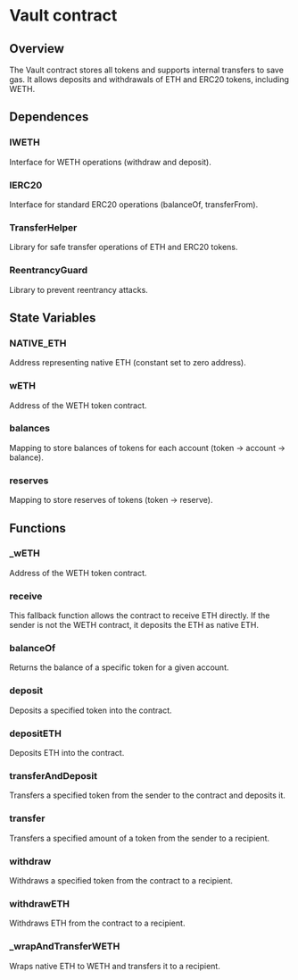 # Vault contract

## Overview
The Vault contract stores all tokens and supports internal transfers to save gas. It allows deposits and withdrawals of ETH and ERC20 tokens, including WETH.

## Dependences

### IWETH
Interface for WETH operations (withdraw and deposit).

### IERC20
Interface for standard ERC20 operations (balanceOf, transferFrom).

### TransferHelper
Library for safe transfer operations of ETH and ERC20 tokens.

### ReentrancyGuard
Library to prevent reentrancy attacks.

## State Variables

### NATIVE_ETH
Address representing native ETH (constant set to zero address).

### wETH
Address of the WETH token contract.

### balances
Mapping to store balances of tokens for each account (token -> account -> balance).

### reserves
Mapping to store reserves of tokens (token -> reserve).

## Functions

### _wETH
Address of the WETH token contract.

### receive
This fallback function allows the contract to receive ETH directly. If the sender is not the WETH contract, it deposits the ETH as native ETH.

### balanceOf
Returns the balance of a specific token for a given account.

### deposit
Deposits a specified token into the contract.

### depositETH
Deposits ETH into the contract.

### transferAndDeposit
Transfers a specified token from the sender to the contract and deposits it.

### transfer
Transfers a specified amount of a token from the sender to a recipient.

### withdraw
Withdraws a specified token from the contract to a recipient.

### withdrawETH
Withdraws ETH from the contract to a recipient.

### _wrapAndTransferWETH
Wraps native ETH to WETH and transfers it to a recipient.

